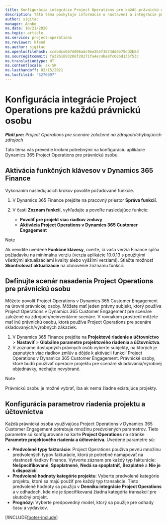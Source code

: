 ```yaml
---
title: Konfigurácia integrácie Project Operations pre každú právnickú osobu
description: Táto téma poskytuje informácie o nastavení a integrácie podľa právnickej osoby v Project Operations.
author: sigitac
manager: Annbe
ms.date: 10/21/2020
ms.topic: article
ms.service: project-operations
ms.reviewer: kfend
ms.author: sigitac
ms.openlocfilehash: ccdbdce6b7d006adc9be2b5f3573dd8e79dd2b8d
ms.sourcegitcommit: fa32b1893286f20271fa4ec4be8fc68bd135f53c
ms.translationtype: HT
ms.contentlocale: sk-SK
ms.lasthandoff: 02/15/2021
ms.locfileid: "5276997"
---
```

# <a name="configure-project-operations-integration-per-legal-entity"></a>Konfigurácia integrácie Project Operations pre každú právnickú osobu 

_**Platí pre:** Project Operations pre scenáre založené na zdrojoch/chýbajúcich zdrojoch_

Táto téma vás prevedie krokmi potrebnými na konfiguráciu aplikácie Dynamics 365 Project Operations pre právnickú osobu.

## <a name="enable-feature-keys-in-dynamics-365-finance"></a>Aktivácia funkčných klávesov v Dynamics 365 Finance

Vykonaním nasledujúcich krokov povolíte požadované funkcie.

1. V Dynamics 365 Finance prejdite na pracovný priestor **Správa funkcií**.
2. V časti **Zoznam funkcií**, vyhľadajte a povoľte nasledujúce funkcie:
  
    - **Povoliť pre projekt viac riadkov zmluvy**
    - **Aktivácia Project Operations v Dynamics 365 Customer Engagement**

> [!NOTE]
> Ak nevidíte uvedené **Funkčné klávesy**, overte, či vaša verzia Finance spĺňa požiadavku na minimálnu verziu (verzia aplikácie 10.0.13 s použitými všetkými aktualizáciami kvality alebo vyššími verziami). Stlačte možnosť **Skontrolovať aktualizácie** na obnovenie zoznamu funkcií.

## <a name="define-the-project-operations-deployment-scenario-for-a-legal-entity"></a>Definujte scenár nasadenia Project Operations pre právnickú osobu

Môžete povoliť Project Operations v Dynamics 365 Customer Engagement na úrovni právnickej osoby. Môžete mať jeden právny subjekt, ktorý používa Project Operations v Dynamics 365 Customer Engagement pre scenáre založené na zdrojoch/neinventárne scenáre. V rovnakom prostredí môžete mať inú právnickú osobu, ktorá používa Project Operations pre scenáre skladovaných/výrobných zákaziek.

1. V Dynamics 365 Finance prejdite na **Projektové riadenie a účtovníctvo** > **Nastaviť** > **Globálne parametre projektového riadenia a účtovníctva**.
2. V zozname dostupných právnych osôb vyberte subjekty, na ktorých je zapnutých viac riadkov zmlúv a dôjde k aktivácii funkcií Project Operations v Dynamics 365 Customer Engagement. Právnické osoby, ktoré budú používať operácie projektu pre scenáre skladovania/výrobnej objednávky, nechajte nevybrané.

> [!NOTE]
> Právnickú osobu je možné vybrať, iba ak nemá žiadne existujúce projekty.

## <a name="configure-project-management-and-accounting-parameters"></a>Konfigurácia parametrov riadenia projektu a účtovníctva

Každá právnická osoba využívajúca Project Operations v Dynamics 365 Customer Engagement potrebuje množinu predvolených parametrov. Tieto parametre sú konfigurované na karte **Project Operations** na stránke **Parametre projektového riadenia a účtovníctva**. Uvedené parametre sú:

  - **Predvolené typy fakturácie**: Project Operations používa pevnú množinu predvolených typov fakturácie, ktorú je potrebné namapovať na vlastnosti riadkov Finance. Vytvorte záznam pre každý typ fakturácie: **Nešpecifikované**, **Spoplatnené**, **Nedá sa spoplatniť**, **Bezplatné** a **Nie je k dispozícií**.
  - **Predvolené hodnoty kategórie projektu**: Vyberte predvolené kategórie projektu, ktoré sa majú použiť pre každý typ transakcie. Tieto predvolené hodnoty sa použijú v **Denníku integrácie Project Operations** a v odhadoch, kde nie je špecifikovaná žiadna kategória transakcií pre skutočný projekt.
  - **Prognózy**: Vyberte predpovedný model, ktorý sa použije pre odhady času a výdavkov.


[!INCLUDE[footer-include](../includes/footer-banner.md)]
